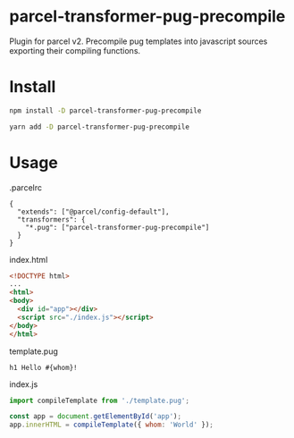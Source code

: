 # parcel-transformer-pug-precompile
Plugin for parcel v2. Precompile pug templates into javascript sources exporting their compiling functions.

# Install

```bash
npm install -D parcel-transformer-pug-precompile
```

```bash
yarn add -D parcel-transformer-pug-precompile
```

# Usage

.parcelrc
```
{
  "extends": ["@parcel/config-default"],
  "transformers": {
    "*.pug": ["parcel-transformer-pug-precompile"]
  }
}
```

index.html
```html
<!DOCTYPE html>
...
<html>
<body>
  <div id="app"></div>
  <script src="./index.js"></script>
</body>
</html>
```

template.pug
```pug
h1 Hello #{whom}!
```

index.js
```javascript
import compileTemplate from './template.pug';

const app = document.getElementById('app');
app.innerHTML = compileTemplate({ whom: 'World' });
```
